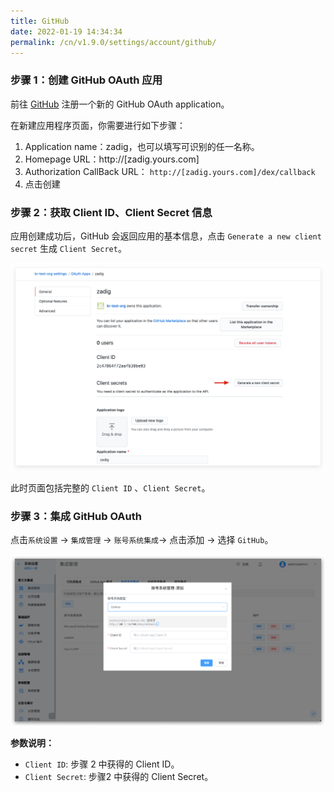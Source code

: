 ```yaml
---
title: GitHub
date: 2022-01-19 14:34:34
permalink: /cn/v1.9.0/settings/account/github/
---
```

### 步骤 1：创建 GitHub OAuth 应用

前往 [GitHub](https://github.com/settings/applications/new) 注册一个新的 GitHub OAuth application。

在新建应用程序页面，你需要进行如下步骤：

1. Application name：zadig，也可以填写可识别的任一名称。
2. Homepage URL：http://[zadig.yours.com]
3. Authorization CallBack URL： `http://[zadig.yours.com]/dex/callback`
4. 点击创建

### 步骤 2：获取 Client ID、Client Secret 信息

应用创建成功后，GitHub 会返回应用的基本信息，点击 `Generate a new client secret` 生成 `Client Secret`。

![github](../_images/github3.png)

此时页面包括完整的 `Client ID` 、`Client Secret`。

### 步骤 3：集成 GitHub OAuth

点击`系统设置` -> `集成管理` -> `账号系统集成`-> 点击添加 -> 选择 `GitHub`。

![GitHub](../_images/user_account_github.png)

**参数说明：**
- `Client ID`: 步骤 2 中获得的 Client ID。
- `Client Secret`: 步骤2 中获得的 Client Secret。
